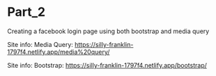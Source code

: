 # Part_2
Creating a facebook login page using both bootstrap and media query

Site info:
Media Query: https://silly-franklin-1797f4.netlify.app/media%20query/

Site info:
Bootstrap: https://silly-franklin-1797f4.netlify.app/bootstrap/
